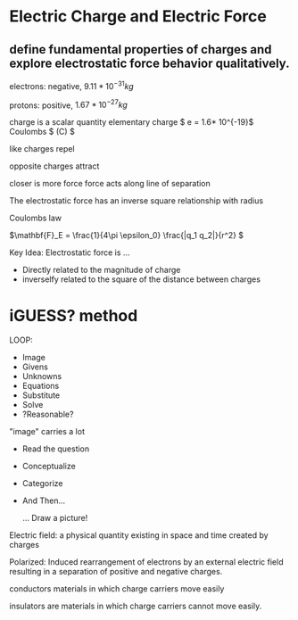 # Electric Charge and Electric Force 

## define fundamental properties of charges and explore electrostatic force behavior qualitatively.

electrons:  negative, $9.11*10^{-31}kg$

protons: positive, $1.67*10^{-27}kg$

charge is a scalar quantity 
elementary charge $ e = 1.6* 10^{-19}$ Coulombs $ (C) $

like charges repel 

opposite charges attract 

closer is more force force acts along line of separation 

The electrostatic force has an inverse square relationship with radius 

Coulombs law 

$\mathbf{F}_E = \frac{1}{4\pi \epsilon_0} \frac{|q_1 q_2|}{r^2} $

Key Idea: Electrostatic force is ...
- Directly related to the magnitude of charge 
- inverselfy related to the square of the distance between charges

# iGUESS? method
LOOP:
- Image
- Givens
- Unknowns
- Equations 
- Substitute
- Solve 
- ?Reasonable?

"image" carries a lot 
- Read the question 
- Conceptualize 
- Categorize 
- And Then...

    ... Draw a picture!

Electric field: a physical quantity existing in space and time created by charges

Polarized: Induced rearrangement of electrons by an external electric field resulting in a separation of positive and negative charges. 

conductors materials in which charge carriers move easily 

insulators are materials in which charge carriers cannot move easily. 

